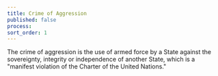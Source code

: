 ```yaml
---
title: Crime of Aggression
published: false
process:
sort_order: 1
---
```

The crime of aggression is the use of armed force by a State against the sovereignty, integrity or independence of another State, which is a "manifest violation of the Charter of the United Nations."&nbsp;
